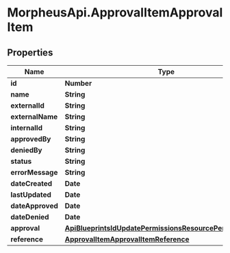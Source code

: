 # MorpheusApi.ApprovalItemApprovalItem

## Properties

Name | Type | Description | Notes
------------ | ------------- | ------------- | -------------
**id** | **Number** |  | [optional] 
**name** | **String** |  | [optional] 
**externalId** | **String** |  | [optional] 
**externalName** | **String** |  | [optional] 
**internalId** | **String** |  | [optional] 
**approvedBy** | **String** |  | [optional] 
**deniedBy** | **String** |  | [optional] 
**status** | **String** |  | [optional] 
**errorMessage** | **String** |  | [optional] 
**dateCreated** | **Date** |  | [optional] 
**lastUpdated** | **Date** |  | [optional] 
**dateApproved** | **Date** |  | [optional] 
**dateDenied** | **Date** |  | [optional] 
**approval** | [**ApiBlueprintsIdUpdatePermissionsResourcePermissionSites**](ApiBlueprintsIdUpdatePermissionsResourcePermissionSites.md) |  | [optional] 
**reference** | [**ApprovalItemApprovalItemReference**](ApprovalItemApprovalItemReference.md) |  | [optional] 


